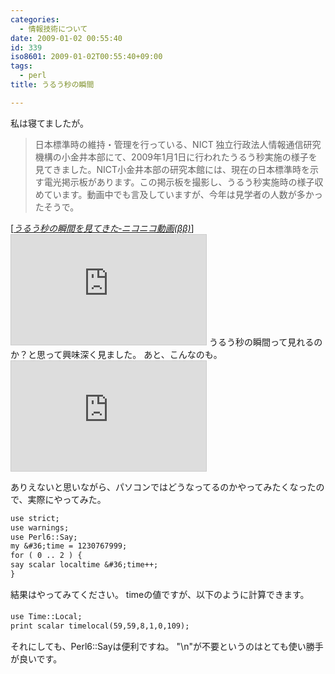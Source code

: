```yaml
---
categories:
  - 情報技術について
date: 2009-01-02 00:55:40
id: 339
iso8601: 2009-01-02T00:55:40+09:00
tags:
  - perl
title: うるう秒の瞬間

---
```


私は寝てましたが。
<blockquote cite="http://www.nicovideo.jp/watch/sm5724314" title="うるう秒の瞬間を見てきた‐ニコニコ動画(ββ)" class="blockquote"><p>日本標準時の維持・管理を行っている、NICT 独立行政法人情報通信研究機構の小金井本部にて、2009年1月1日に行われたうるう秒実施の様子を見てきました。NICT小金井本部の研究本館には、現在の日本標準時を示す電光掲示板があります。この掲示板を撮影し、うるう秒実施時の様子収めています。動画中でも言及していますが、今年は見学者の人数が多かったそうで。</p></blockquote><div class="cite">[<cite><a href="http://www.nicovideo.jp/watch/sm5724314" target="_blank">うるう秒の瞬間を見てきた‐ニコニコ動画(ββ)</a></cite>]</div>
<iframe width="312" height="176" src="http://ext.nicovideo.jp/thumb/sm5724314" scrolling="no" style="border:solid 1px #CCC;" frameborder="0"><a href="http://www.nicovideo.jp/watch/sm5724314">【ニコニコ動画】うるう秒の瞬間を見てきた</a></iframe>
うるう秒の瞬間って見れるのか？と思って興味深く見ました。
あと、こんなのも。
<iframe width="312" height="176" src="http://ext.nicovideo.jp/thumb/sm5720453" scrolling="no" style="border:solid 1px #CCC;" frameborder="0"><a href="http://www.nicovideo.jp/watch/sm5720453">【ニコニコ動画】うるう秒のNTT時報</a></iframe>


ありえないと思いながら、パソコンではどうなってるのかやってみたくなったので、実際にやってみた。
```default
use strict;
use warnings;
use Perl6::Say;
my &#36;time = 1230767999;
for ( 0 .. 2 ) {
say scalar localtime &#36;time++;
}
```
結果は&#133;やってみてください。
timeの値ですが、以下のように計算できます。
```default
use Time::Local;
print scalar timelocal(59,59,8,1,0,109);
```
それにしても、Perl6::Sayは便利ですね。
"\n"が不要というのはとても使い勝手が良いです。
    	